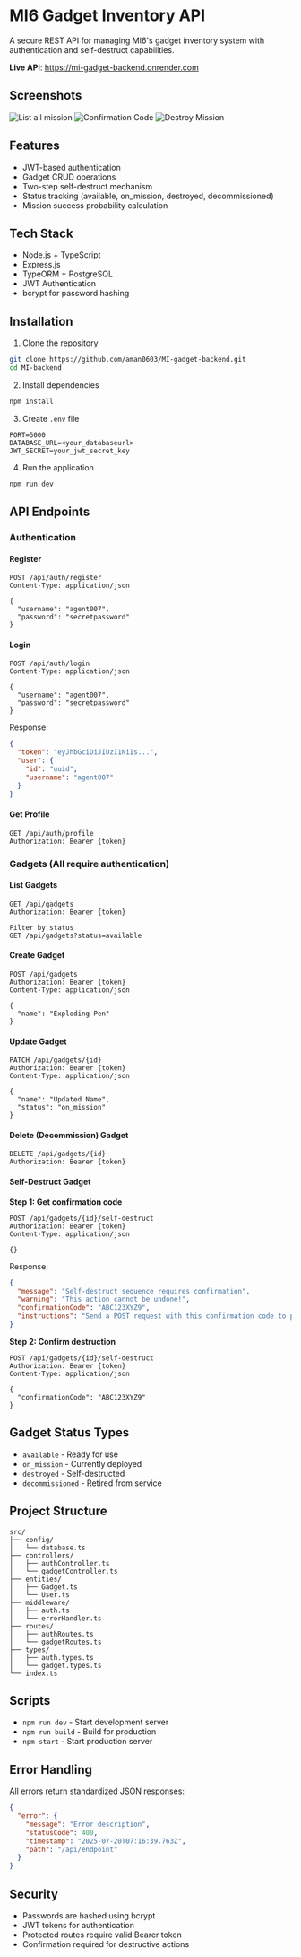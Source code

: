 # MI6 Gadget Inventory API

A secure REST API for managing MI6's gadget inventory system with authentication and self-destruct capabilities.

**Live API**: https://mi-gadget-backend.onrender.com

## Screenshots

![List all mission](./assets/gadgets.png)
![Confirmation Code](./assets/destroy_code.png)
![Destroy Mission](./assets/destroy.png)

## Features

- JWT-based authentication
- Gadget CRUD operations
- Two-step self-destruct mechanism
- Status tracking (available, on_mission, destroyed, decommissioned)
- Mission success probability calculation

## Tech Stack

- Node.js + TypeScript
- Express.js
- TypeORM + PostgreSQL
- JWT Authentication
- bcrypt for password hashing

## Installation

1. Clone the repository
```bash
git clone https://github.com/aman0603/MI-gadget-backend.git
cd MI-backend
```

2. Install dependencies
```bash
npm install
```

3. Create `.env` file
```env
PORT=5000
DATABASE_URL=<your_databaseurl>
JWT_SECRET=your_jwt_secret_key
```

4. Run the application
```bash
npm run dev
```

## API Endpoints

### Authentication

#### Register
```http
POST /api/auth/register
Content-Type: application/json

{
  "username": "agent007",
  "password": "secretpassword"
}
```

#### Login
```http
POST /api/auth/login
Content-Type: application/json

{
  "username": "agent007",
  "password": "secretpassword"
}
```

Response:
```json
{
  "token": "eyJhbGciOiJIUzI1NiIs...",
  "user": {
    "id": "uuid",
    "username": "agent007"
  }
}
```

#### Get Profile
```http
GET /api/auth/profile
Authorization: Bearer {token}
```

### Gadgets (All require authentication)

#### List Gadgets
```http
GET /api/gadgets
Authorization: Bearer {token}

Filter by status
GET /api/gadgets?status=available
```

#### Create Gadget
```http
POST /api/gadgets
Authorization: Bearer {token}
Content-Type: application/json

{
  "name": "Exploding Pen"
}
```

#### Update Gadget
```http
PATCH /api/gadgets/{id}
Authorization: Bearer {token}
Content-Type: application/json

{
  "name": "Updated Name",
  "status": "on_mission"
}
```

#### Delete (Decommission) Gadget
```http
DELETE /api/gadgets/{id}
Authorization: Bearer {token}
```

#### Self-Destruct Gadget

**Step 1: Get confirmation code**
```http
POST /api/gadgets/{id}/self-destruct
Authorization: Bearer {token}
Content-Type: application/json

{}
```

Response:
```json
{
  "message": "Self-destruct sequence requires confirmation",
  "warning": "This action cannot be undone!",
  "confirmationCode": "ABC123XYZ9",
  "instructions": "Send a POST request with this confirmation code to proceed"
}
```

**Step 2: Confirm destruction**
```http
POST /api/gadgets/{id}/self-destruct
Authorization: Bearer {token}
Content-Type: application/json

{
  "confirmationCode": "ABC123XYZ9"
}
```

## Gadget Status Types

- `available` - Ready for use
- `on_mission` - Currently deployed
- `destroyed` - Self-destructed
- `decommissioned` - Retired from service

## Project Structure

```
src/
├── config/
│   └── database.ts
├── controllers/
│   ├── authController.ts
│   └── gadgetController.ts
├── entities/
│   ├── Gadget.ts
│   └── User.ts
├── middleware/
│   ├── auth.ts
│   └── errorHandler.ts
├── routes/
│   ├── authRoutes.ts
│   └── gadgetRoutes.ts
├── types/
│   ├── auth.types.ts
│   └── gadget.types.ts
└── index.ts
```

## Scripts

- `npm run dev` - Start development server
- `npm run build` - Build for production
- `npm start` - Start production server

## Error Handling

All errors return standardized JSON responses:
```json
{
  "error": {
    "message": "Error description",
    "statusCode": 400,
    "timestamp": "2025-07-20T07:16:39.763Z",
    "path": "/api/endpoint"
  }
}
```

## Security

- Passwords are hashed using bcrypt
- JWT tokens for authentication
- Protected routes require valid Bearer token
- Confirmation required for destructive actions
